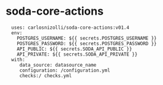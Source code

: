 # soda-core-actions

      uses: carlosnizolli/soda-core-actions:v01.4
      env:
        POSTGRES_USERNAME: ${{ secrets.POSTGRES_USERNAME }}
        POSTGRES_PASSWORD: ${{ secrets.POSTGRES_PASSWORD }}
        API_PUBLIC: ${{ secrets.SODA_API_PUBLIC }}
        API_PRIVATE: ${{ secrets.SODA_API_PRIVATE }}
      with:
         data_source: datasource_name
         configuration: /configuration.yml
         checks:/ checks.yml

